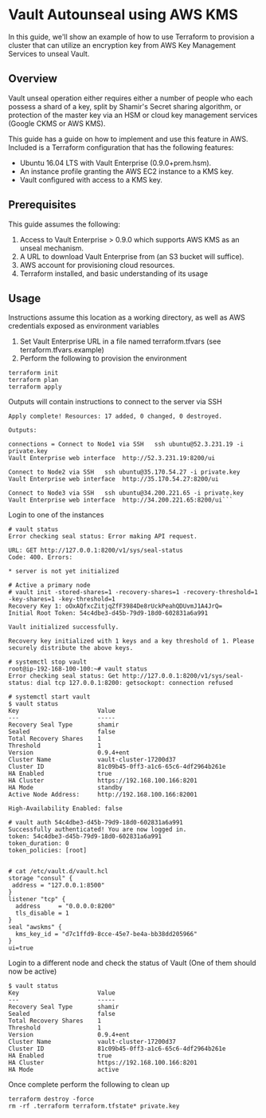 # Vault Autounseal using AWS KMS

In this guide, we'll show an example of how to use Terraform to provision a cluster that can utilize an encryption key from AWS Key Management Services to unseal Vault.

## Overview
Vault unseal operation either requires either a number of people who each possess a shard of a key, split by Shamir's Secret sharing algorithm, or protection of the master key via an HSM or cloud key management services (Google CKMS or AWS KMS). 

This guide has a guide on how to implement and use this feature in AWS. Included is a Terraform configuration that has the following features:  
* Ubuntu 16.04 LTS with Vault Enterprise (0.9.0+prem.hsm).   
* An instance profile granting the AWS EC2 instance to a KMS key.   
* Vault configured with access to a KMS key.   


## Prerequisites

This guide assumes the following:   

1. Access to Vault Enterprise > 0.9.0 which supports AWS KMS as an unseal mechanism. 
1. A URL to download Vault Enterprise from (an S3 bucket will suffice). 
1. AWS account for provisioning cloud resources. 
1. Terraform installed, and basic understanding of its usage


## Usage
Instructions assume this location as a working directory, as well as AWS credentials exposed as environment variables

1. Set Vault Enterprise URL in a file named terraform.tfvars (see terraform.tfvars.example)
1. Perform the following to provision the environment

```
terraform init
terraform plan
terraform apply
```

Outputs will contain instructions to connect to the server via SSH

```
Apply complete! Resources: 17 added, 0 changed, 0 destroyed.

Outputs:

connections = Connect to Node1 via SSH   ssh ubuntu@52.3.231.19 -i private.key
Vault Enterprise web interface  http://52.3.231.19:8200/ui

Connect to Node2 via SSH   ssh ubuntu@35.170.54.27 -i private.key
Vault Enterprise web interface  http://35.170.54.27:8200/ui

Connect to Node3 via SSH   ssh ubuntu@34.200.221.65 -i private.key
Vault Enterprise web interface  http://34.200.221.65:8200/ui```
```

Login to one of the instances

```
# vault status
Error checking seal status: Error making API request.

URL: GET http://127.0.0.1:8200/v1/sys/seal-status
Code: 400. Errors:

* server is not yet initialized

# Active a primary node
# vault init -stored-shares=1 -recovery-shares=1 -recovery-threshold=1 -key-shares=1 -key-threshold=1
Recovery Key 1: oOxAQfxcZitjqZfF3984De8rUckPeahQDUvmJ1A4JrQ=
Initial Root Token: 54c4dbe3-d45b-79d9-18d0-602831a6a991

Vault initialized successfully.

Recovery key initialized with 1 keys and a key threshold of 1. Please
securely distribute the above keys.

# systemctl stop vault
root@ip-192-168-100-100:~# vault status
Error checking seal status: Get http://127.0.0.1:8200/v1/sys/seal-status: dial tcp 127.0.0.1:8200: getsockopt: connection refused

# systemctl start vault
$ vault status
Key                      Value
---                      -----
Recovery Seal Type       shamir
Sealed                   false
Total Recovery Shares    1
Threshold                1
Version                  0.9.4+ent
Cluster Name             vault-cluster-17200d37
Cluster ID               81c09b45-0ff3-a1c6-65c6-4df2964b261e
HA Enabled               true
HA Cluster               https://192.168.100.166:8201
HA Mode                  standby
Active Node Address:     http://192.168.100.166:82001

High-Availability Enabled: false

# vault auth 54c4dbe3-d45b-79d9-18d0-602831a6a991
Successfully authenticated! You are now logged in.
token: 54c4dbe3-d45b-79d9-18d0-602831a6a991
token_duration: 0
token_policies: [root]


# cat /etc/vault.d/vault.hcl
storage "consul" {
 address = "127.0.0.1:8500"
}
listener "tcp" {
  address     = "0.0.0.0:8200"
  tls_disable = 1
}
seal "awskms" {
  kms_key_id = "d7c1ffd9-8cce-45e7-be4a-bb38dd205966"
}
ui=true
```

Login to a different node and check the status of Vault (One of them should now be active)

```
$ vault status
Key                      Value
---                      -----
Recovery Seal Type       shamir
Sealed                   false
Total Recovery Shares    1
Threshold                1
Version                  0.9.4+ent
Cluster Name             vault-cluster-17200d37
Cluster ID               81c09b45-0ff3-a1c6-65c6-4df2964b261e
HA Enabled               true
HA Cluster               https://192.168.100.166:8201
HA Mode                  active
```

Once complete perform the following to clean up

```
terraform destroy -force
rm -rf .terraform terraform.tfstate* private.key

```




